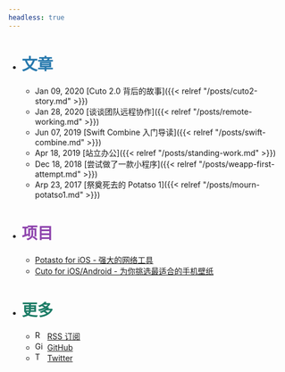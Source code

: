 ```yaml
---
headless: true
---
```


- <h1><strong class="menu-title" style="color:#2678AD;">文章</strong></h1>

    - <span class="menu-date">Jan 09, 2020</span> [Cuto 2.0 背后的故事]({{< relref "/posts/cuto2-story.md" >}})
    - <span class="menu-date">Jan 28, 2020</span> [谈谈团队远程协作]({{< relref "/posts/remote-working.md" >}})
    - <span class="menu-date">Jun 07, 2019</span> [Swift Combine 入门导读]({{< relref "/posts/swift-combine.md" >}})
    - <span class="menu-date">Apr 18, 2019</span> [站立办公]({{< relref "/posts/standing-work.md" >}})
    - <span class="menu-date">Dec 18, 2018</span> [尝试做了一款小程序]({{< relref "/posts/weapp-first-attempt.md" >}})
    - <span class="menu-date">Arp 23, 2017</span> [祭奠死去的 Potatso 1]({{< relref "/posts/mourn-potatso1.md" >}})

- <strong class="menu-title" style="color:#8E44AD;"><h1>项目</h1></strong>

    - [Potasto for iOS - 强大的网络工具](https://download-lite.potatso.com)
    - [Cuto for iOS/Android - 为你挑选最适合的手机壁纸](https://app.cutowallpaper.com)

- <strong class="menu-title" style="color:#1C7C66;"><h1>更多</h1></strong>

    - <a class="menu-more-row" href="/index.xml" target="_blank"><img src="/images/rss.svg" style="width:1rem;height:1rem;margin-right:6px;" alt="RSS">RSS 订阅</a>
    <!-- - <a class="menu-more-row" href="https://hello.icodesign.me" target="_blank" rel="noreferrer nofollow"><img src="/images/podcast.svg" style="width:1rem;height:1rem;margin-right:6px;" alt="Hello World! Podcast">Hello World! Podcast</a> -->
    - <a class="menu-more-row" href="https://github.com/icodesign" target="_blank" rel="noreferrer nofollow"><img src="/images/github.svg" style="width:1rem;height:1rem;margin-right:6px;" alt="GitHub">GitHub</a>
    - <a class="menu-more-row" href="http://twitter.com/icodesign_me" target="_blank" rel="noreferrer nofollow"><img src="/images/twitter_round.svg" style="width:1rem;height:1rem;margin-right:6px;" alt="Twitter">Twitter</a>
